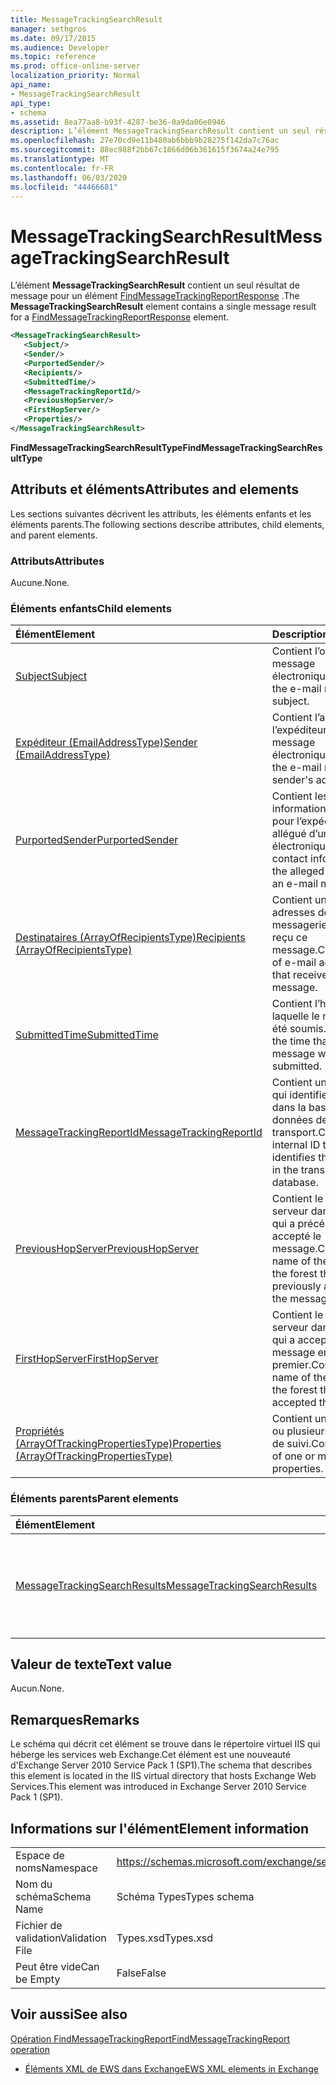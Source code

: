```yaml
---
title: MessageTrackingSearchResult
manager: sethgros
ms.date: 09/17/2015
ms.audience: Developer
ms.topic: reference
ms.prod: office-online-server
localization_priority: Normal
api_name:
- MessageTrackingSearchResult
api_type:
- schema
ms.assetid: 8ea77aa8-b93f-4287-be36-0a9da06e0946
description: L’élément MessageTrackingSearchResult contient un seul résultat de message pour un élément FindMessageTrackingReportResponse.
ms.openlocfilehash: 27e70cd9e11b480ab6bbb9b28275f142da7c76ac
ms.sourcegitcommit: 88ec988f2bb67c1866d06b361615f3674a24e795
ms.translationtype: MT
ms.contentlocale: fr-FR
ms.lasthandoff: 06/03/2020
ms.locfileid: "44466681"
---
```

# <a name="messagetrackingsearchresult"></a><span data-ttu-id="d7ad2-103">MessageTrackingSearchResult</span><span class="sxs-lookup"><span data-stu-id="d7ad2-103">MessageTrackingSearchResult</span></span>

<span data-ttu-id="d7ad2-104">L’élément **MessageTrackingSearchResult** contient un seul résultat de message pour un élément [FindMessageTrackingReportResponse](findmessagetrackingreportresponse.md) .</span><span class="sxs-lookup"><span data-stu-id="d7ad2-104">The **MessageTrackingSearchResult** element contains a single message result for a [FindMessageTrackingReportResponse](findmessagetrackingreportresponse.md) element.</span></span> 
  
```xml
<MessageTrackingSearchResult>
   <Subject/>
   <Sender/>
   <PurportedSender/>
   <Recipients/>
   <SubmittedTime/>
   <MessageTrackingReportId/>
   <PreviousHopServer/>
   <FirstHopServer/>
   <Properties/>
</MessageTrackingSearchResult>
```

 <span data-ttu-id="d7ad2-105">**FindMessageTrackingSearchResultType**</span><span class="sxs-lookup"><span data-stu-id="d7ad2-105">**FindMessageTrackingSearchResultType**</span></span>
## <a name="attributes-and-elements"></a><span data-ttu-id="d7ad2-106">Attributs et éléments</span><span class="sxs-lookup"><span data-stu-id="d7ad2-106">Attributes and elements</span></span>

<span data-ttu-id="d7ad2-107">Les sections suivantes décrivent les attributs, les éléments enfants et les éléments parents.</span><span class="sxs-lookup"><span data-stu-id="d7ad2-107">The following sections describe attributes, child elements, and parent elements.</span></span>
  
### <a name="attributes"></a><span data-ttu-id="d7ad2-108">Attributs</span><span class="sxs-lookup"><span data-stu-id="d7ad2-108">Attributes</span></span>

<span data-ttu-id="d7ad2-109">Aucune.</span><span class="sxs-lookup"><span data-stu-id="d7ad2-109">None.</span></span>
  
### <a name="child-elements"></a><span data-ttu-id="d7ad2-110">Éléments enfants</span><span class="sxs-lookup"><span data-stu-id="d7ad2-110">Child elements</span></span>

|<span data-ttu-id="d7ad2-111">**Élément**</span><span class="sxs-lookup"><span data-stu-id="d7ad2-111">**Element**</span></span>|<span data-ttu-id="d7ad2-112">**Description**</span><span class="sxs-lookup"><span data-stu-id="d7ad2-112">**Description**</span></span>|
|:-----|:-----|
|[<span data-ttu-id="d7ad2-113">Subject</span><span class="sxs-lookup"><span data-stu-id="d7ad2-113">Subject</span></span>](subject.md) <br/> |<span data-ttu-id="d7ad2-114">Contient l’objet du message électronique.</span><span class="sxs-lookup"><span data-stu-id="d7ad2-114">Contains the e-mail message subject.</span></span>  <br/> |
|[<span data-ttu-id="d7ad2-115">Expéditeur (EmailAddressType)</span><span class="sxs-lookup"><span data-stu-id="d7ad2-115">Sender (EmailAddressType)</span></span>](sender-emailaddresstype.md) <br/> |<span data-ttu-id="d7ad2-116">Contient l’adresse de l’expéditeur du message électronique.</span><span class="sxs-lookup"><span data-stu-id="d7ad2-116">Contains the e-mail message sender's address.</span></span>  <br/> |
|[<span data-ttu-id="d7ad2-117">PurportedSender</span><span class="sxs-lookup"><span data-stu-id="d7ad2-117">PurportedSender</span></span>](purportedsender.md) <br/> |<span data-ttu-id="d7ad2-118">Contient les informations de contact pour l’expéditeur allégué d’un message électronique.</span><span class="sxs-lookup"><span data-stu-id="d7ad2-118">Contains contact information for the alleged sender of an e-mail message.</span></span>  <br/> |
|[<span data-ttu-id="d7ad2-119">Destinataires (ArrayOfRecipientsType)</span><span class="sxs-lookup"><span data-stu-id="d7ad2-119">Recipients (ArrayOfRecipientsType)</span></span>](recipients-arrayofrecipientstype.md) <br/> |<span data-ttu-id="d7ad2-120">Contient une liste des adresses de messagerie qui ont reçu ce message.</span><span class="sxs-lookup"><span data-stu-id="d7ad2-120">Contains a list of e-mail addresses that received this message.</span></span>  <br/> |
|[<span data-ttu-id="d7ad2-121">SubmittedTime</span><span class="sxs-lookup"><span data-stu-id="d7ad2-121">SubmittedTime</span></span>](submittedtime.md) <br/> |<span data-ttu-id="d7ad2-122">Contient l’heure à laquelle le message a été soumis.</span><span class="sxs-lookup"><span data-stu-id="d7ad2-122">Contains the time that the message was submitted.</span></span>  <br/> |
|[<span data-ttu-id="d7ad2-123">MessageTrackingReportId</span><span class="sxs-lookup"><span data-stu-id="d7ad2-123">MessageTrackingReportId</span></span>](messagetrackingreportid.md) <br/> |<span data-ttu-id="d7ad2-124">Contient un ID interne qui identifie le message dans la base de données de transport.</span><span class="sxs-lookup"><span data-stu-id="d7ad2-124">Contains an internal ID that identifies the message in the transport database.</span></span>  <br/> |
|[<span data-ttu-id="d7ad2-125">PreviousHopServer</span><span class="sxs-lookup"><span data-stu-id="d7ad2-125">PreviousHopServer</span></span>](previoushopserver.md) <br/> |<span data-ttu-id="d7ad2-126">Contient le nom du serveur dans la forêt qui a précédemment accepté le message.</span><span class="sxs-lookup"><span data-stu-id="d7ad2-126">Contains the name of the server in the forest that previously accepted the message.</span></span>  <br/> |
|[<span data-ttu-id="d7ad2-127">FirstHopServer</span><span class="sxs-lookup"><span data-stu-id="d7ad2-127">FirstHopServer</span></span>](firsthopserver.md) <br/> |<span data-ttu-id="d7ad2-128">Contient le nom du serveur dans la forêt qui a accepté le message en premier.</span><span class="sxs-lookup"><span data-stu-id="d7ad2-128">Contains the name of the server in the forest that first accepted the message.</span></span>  <br/> |
|[<span data-ttu-id="d7ad2-129">Propriétés (ArrayOfTrackingPropertiesType)</span><span class="sxs-lookup"><span data-stu-id="d7ad2-129">Properties (ArrayOfTrackingPropertiesType)</span></span>](properties-arrayoftrackingpropertiestype.md) <br/> |<span data-ttu-id="d7ad2-130">Contient une liste d’une ou plusieurs propriétés de suivi.</span><span class="sxs-lookup"><span data-stu-id="d7ad2-130">Contains a list of one or more tracking properties.</span></span>  <br/> |
   
### <a name="parent-elements"></a><span data-ttu-id="d7ad2-131">Éléments parents</span><span class="sxs-lookup"><span data-stu-id="d7ad2-131">Parent elements</span></span>

|<span data-ttu-id="d7ad2-132">**Élément**</span><span class="sxs-lookup"><span data-stu-id="d7ad2-132">**Element**</span></span>|<span data-ttu-id="d7ad2-133">**Description**</span><span class="sxs-lookup"><span data-stu-id="d7ad2-133">**Description**</span></span>|
|:-----|:-----|
|[<span data-ttu-id="d7ad2-134">MessageTrackingSearchResults</span><span class="sxs-lookup"><span data-stu-id="d7ad2-134">MessageTrackingSearchResults</span></span>](messagetrackingsearchresults.md) <br/> |<span data-ttu-id="d7ad2-135">Contient une liste de messages qui correspondent aux critères de recherche.</span><span class="sxs-lookup"><span data-stu-id="d7ad2-135">Contains a list of messages that match the search criteria.</span></span>  <br/> |
   
## <a name="text-value"></a><span data-ttu-id="d7ad2-136">Valeur de texte</span><span class="sxs-lookup"><span data-stu-id="d7ad2-136">Text value</span></span>

<span data-ttu-id="d7ad2-137">Aucun.</span><span class="sxs-lookup"><span data-stu-id="d7ad2-137">None.</span></span>
  
## <a name="remarks"></a><span data-ttu-id="d7ad2-138">Remarques</span><span class="sxs-lookup"><span data-stu-id="d7ad2-138">Remarks</span></span>

<span data-ttu-id="d7ad2-139">Le schéma qui décrit cet élément se trouve dans le répertoire virtuel IIS qui héberge les services web Exchange.Cet élément est une nouveauté d'Exchange Server 2010 Service Pack 1 (SP1).</span><span class="sxs-lookup"><span data-stu-id="d7ad2-139">The schema that describes this element is located in the IIS virtual directory that hosts Exchange Web Services.This element was introduced in Exchange Server 2010 Service Pack 1 (SP1).</span></span>
  
## <a name="element-information"></a><span data-ttu-id="d7ad2-140">Informations sur l'élément</span><span class="sxs-lookup"><span data-stu-id="d7ad2-140">Element information</span></span>

|||
|:-----|:-----|
|<span data-ttu-id="d7ad2-141">Espace de noms</span><span class="sxs-lookup"><span data-stu-id="d7ad2-141">Namespace</span></span>  <br/> |https://schemas.microsoft.com/exchange/services/2006/types  <br/> |
|<span data-ttu-id="d7ad2-142">Nom du schéma</span><span class="sxs-lookup"><span data-stu-id="d7ad2-142">Schema Name</span></span>  <br/> |<span data-ttu-id="d7ad2-143">Schéma Types</span><span class="sxs-lookup"><span data-stu-id="d7ad2-143">Types schema</span></span>  <br/> |
|<span data-ttu-id="d7ad2-144">Fichier de validation</span><span class="sxs-lookup"><span data-stu-id="d7ad2-144">Validation File</span></span>  <br/> |<span data-ttu-id="d7ad2-145">Types.xsd</span><span class="sxs-lookup"><span data-stu-id="d7ad2-145">Types.xsd</span></span>  <br/> |
|<span data-ttu-id="d7ad2-146">Peut être vide</span><span class="sxs-lookup"><span data-stu-id="d7ad2-146">Can be Empty</span></span>  <br/> |<span data-ttu-id="d7ad2-147">False</span><span class="sxs-lookup"><span data-stu-id="d7ad2-147">False</span></span>  <br/> |
   
## <a name="see-also"></a><span data-ttu-id="d7ad2-148">Voir aussi</span><span class="sxs-lookup"><span data-stu-id="d7ad2-148">See also</span></span>



[<span data-ttu-id="d7ad2-149">Opération FindMessageTrackingReport</span><span class="sxs-lookup"><span data-stu-id="d7ad2-149">FindMessageTrackingReport operation</span></span>](findmessagetrackingreport-operation.md)


- [<span data-ttu-id="d7ad2-150">Éléments XML de EWS dans Exchange</span><span class="sxs-lookup"><span data-stu-id="d7ad2-150">EWS XML elements in Exchange</span></span>](ews-xml-elements-in-exchange.md)

